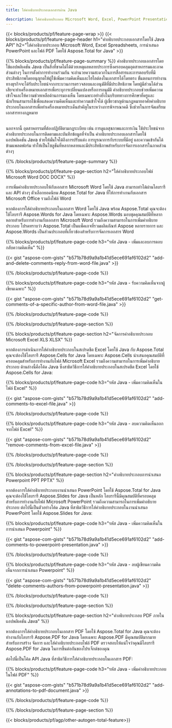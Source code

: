 ```yaml
---
title: ใส่คำอธิบายประกอบเอกสารผ่าน Java 

description: ใส่คำอธิบายประกอบ Microsoft Word, Excel, PowerPoint Presentations และไฟล์ PDF ผ่านแอปพลิเคชัน Java ของคุณ ล้างคำอธิบายประกอบได้อย่างง่ายดาย
---
```


{{< blocks/products/pf/feature-page-wrap >}}
{{< blocks/products/pf/feature-page-header h1="คำอธิบายประกอบเอกสารโดยใช้ Java API" h2="ใส่คำอธิบายประกอบ Microsoft Word, Excel Spreadsheets, การนำเสนอ PowerPoint และไฟล์ PDF โดยใช้ Aspose.Total for Java" >}}

{{% blocks/products/pf/feature-page-summary %}}
คำอธิบายประกอบเอกสารโดยใช้แอปพลิเคชัน Java เป็นสิ่งที่ขาดไม่ได้ด้วยเหตุผลหลายประการซึ่งครอบคลุมอุตสาหกรรมและภาคส่วนต่างๆ ในการตั้งค่าการทำงานร่วมกัน จะอำนวยความสะดวกในการสื่อสารและการตอบรับที่มีประสิทธิภาพโดยอนุญาตให้ผู้ใช้เพิ่มความคิดเห็นและไฮไลต์ลงในเอกสารได้โดยตรง ขั้นตอนการทำงานทางธุรกิจจะได้รับประโยชน์จากกระบวนการตรวจสอบและอนุมัติที่มีประสิทธิภาพ โดยผู้มีส่วนได้ส่วนเสียจะทำเครื่องหมายเอกสารเพื่อระบุการเปลี่ยนแปลงหรือการอนุมัติ คำอธิบายประกอบช่วยเพิ่มความเข้าใจและให้ความช่วยเหลือด้านการมองเห็น โดยเฉพาะอย่างยิ่งในบริบททางการศึกษาที่ครูและนักเรียนสามารถใช้เพื่อแสดงความคิดเห็นและทำความเข้าใจได้ ผู้เชี่ยวชาญด้านกฎหมายอาศัยคำอธิบายประกอบในเอกสารเพื่อทำเครื่องหมายประเด็นสำคัญในระหว่างการพิจารณาคดี ซึ่งช่วยในการจัดเตรียมเอกสารทางกฎหมาย <br /><br />

นอกจากนี้ อุตสาหกรรมที่ต้องปฏิบัติตามกฎระเบียบ เช่น การดูแลสุขภาพและการเงิน ใช้ประโยชน์จากคำอธิบายประกอบในการติดตามและบันทึกข้อมูลที่จำเป็น คำอธิบายประกอบเอกสารโดยใช้แอปพลิเคชัน Java ช่วยให้มั่นใจได้ถึงการปรับแต่ง การบูรณาการกับระบบที่มีอยู่ และความเข้ากันได้ข้ามแพลตฟอร์ม ทำให้เป็นโซลูชันที่หลากหลายและมีประสิทธิภาพสำหรับการจัดการเอกสารในภาคส่วนต่างๆ

{{% /blocks/products/pf/feature-page-summary  %}}

{{% blocks/products/pf/feature-page-section  h2="ใส่คำอธิบายประกอบไฟล์ Microsoft Word DOC DOCX" %}}

การเพิ่มคำอธิบายประกอบให้กับเอกสาร Microsoft Word โดยใช้ Java สามารถทำได้ผ่านไลบรารีและ API ต่างๆ ตัวเลือกยอดนิยม Aspose.Total for Java ที่ให้การทำงานกับเอกสาร Microsoft Office รวมถึงไฟล์ Word   <br />

หากต้องการใส่คำอธิบายประกอบในเอกสาร Word โดยใช้ Java พร้อม Aspose.Total คุณจะต้องใช้ไลบรารี Aspose.Words for Java โดยเฉพาะ Aspose.Words มอบชุดคุณสมบัติที่หลากหลายสำหรับการทำงานกับเอกสาร Microsoft Word รวมถึงความสามารถในการเพิ่มคำอธิบายประกอบ โปรดทราบว่า Aspose.Total เป็นแพ็คเกจที่รวมผลิตภัณฑ์ Aspose หลายรายการ และ Aspose.Words เป็นส่วนประกอบที่เกี่ยวข้องสำหรับการจัดการเอกสาร Word<br />

{{% blocks/products/pf/feature-page-code h3="รหัส Java - เพิ่มและลบการตอบกลับความคิดเห็น" %}}

{{< gist "aspose-com-gists" "b571b78d9a9a1b41d5ece691af6102d2" "add-and-delete-comments-reply-from-word-file.java" >}}

{{% /blocks/products/pf/feature-page-code  %}}

{{% blocks/products/pf/feature-page-code h3="รหัส Java - รับความคิดเห็นจากผู้เขียนเฉพาะ" %}}

{{< gist "aspose-com-gists" "b571b78d9a9a1b41d5ece691af6102d2" "get-comments-of-a-specific-author-from-word-file.java" >}}

{{% /blocks/products/pf/feature-page-code  %}}

{{% /blocks/products/pf/feature-page-section %}}

{{% blocks/products/pf/feature-page-section  h2="จัดการคำอธิบายประกอบ Microsoft Excel XLS XLSX" %}}

หากต้องการดำเนินการใส่คำอธิบายประกอบในสเปรดชีต Excel โดยใช้ Java กับ Aspose.Total คุณจะต้องใช้ไลบรารี Aspose.Cells for Java โดยเฉพาะ Aspose.Cells นำเสนอคุณสมบัติที่ครอบคลุมสำหรับการทำงานกับไฟล์ Microsoft Excel รวมถึงความสามารถในการเพิ่มคำอธิบายประกอบ ด้านล่างนี้คือโค้ด Java ซึ่งสาธิตวิธีการใส่คำอธิบายประกอบในสเปรดชีต Excel โดยใช้ Aspose.Cells for Java:<br />

{{% blocks/products/pf/feature-page-code h3="รหัส Java - เพิ่มความคิดเห็นในไฟล์ Excel" %}}

{{< gist "aspose-com-gists" "b571b78d9a9a1b41d5ece691af6102d2" "add-comments-to-excel-file.java" >}}

{{% /blocks/products/pf/feature-page-code  %}}

{{% blocks/products/pf/feature-page-code h3="รหัส Java - ลบความคิดเห็นออกจากไฟล์ Excel" %}}

{{< gist "aspose-com-gists" "b571b78d9a9a1b41d5ece691af6102d2" "remove-comments-from-excel-file.java" >}}

{{% /blocks/products/pf/feature-page-code  %}}

{{% /blocks/products/pf/feature-page-section %}}

{{% blocks/products/pf/feature-page-section  h2="คำอธิบายประกอบการนำเสนอ Powerpoint PPT PPTX" %}}

หากต้องการใส่คำอธิบายประกอบงานนำเสนอ PowerPoint โดยใช้ Aspose.Total for Java คุณจะต้องใช้ไลบรารี Aspose.Slides for Java เป็นหลัก ไลบรารีนี้มีคุณสมบัติที่ครอบคลุมสำหรับการทำงานกับไฟล์ Microsoft PowerPoint รวมถึงความสามารถในการเพิ่มคำอธิบายประกอบ ต่อไปนี้เป็นตัวอย่างโค้ด Java ที่สาธิตวิธีการใส่คำอธิบายประกอบในงานนำเสนอ PowerPoint โดยใช้ Aspose.Slides for Java:<br />

{{% blocks/products/pf/feature-page-code h3="รหัส Java - เพิ่มความคิดเห็นในการนำเสนอ Powerpoint" %}}

{{< gist "aspose-com-gists" "b571b78d9a9a1b41d5ece691af6102d2" "add-comments-to-powerpoint-presentation.java" >}}

{{% /blocks/products/pf/feature-page-code  %}}

{{% blocks/products/pf/feature-page-code h3="รหัส Java - ลบผู้เขียนความคิดเห็นจากการนำเสนอ Powerpoint" %}}

{{< gist "aspose-com-gists" "b571b78d9a9a1b41d5ece691af6102d2" "delete-comments-authors-from-powerpoint-presentation.java" >}}

{{% /blocks/products/pf/feature-page-code  %}}

{{% /blocks/products/pf/feature-page-section %}}

{{% blocks/products/pf/feature-page-section  h2="คำอธิบายประกอบ PDF ภายในแอปพลิเคชัน Java" %}}

หากต้องการใส่คำอธิบายประกอบในเอกสาร PDF โดยใช้ Aspose.Total for Java คุณจะต้องทำงานกับไลบรารี Aspose.PDF for Java โดยเฉพาะ Aspose.PDF มีคุณสมบัติมากมายสำหรับการสร้าง จัดการ และใส่คำอธิบายประกอบไฟล์ PDF ตรวจสอบให้แน่ใจว่าคุณมีไลบรารี Aspose.PDF for Java ในการขึ้นต่อกันของโปรเจ็กต์ของคุณ 

ต่อไปนี้เป็นโค้ด API Java ที่สาธิตวิธีการใส่คำอธิบายประกอบในเอกสาร PDF:<br />

{{% blocks/products/pf/feature-page-code h3="รหัส Java - เพิ่มคำอธิบายประกอบในไฟล์ PDF" %}}

{{< gist "aspose-com-gists" "b571b78d9a9a1b41d5ece691af6102d2" "add-annotations-to-pdf-document.java" >}}

{{% /blocks/products/pf/feature-page-code  %}}

{{% /blocks/products/pf/feature-page-section %}}

{{< blocks/products/pf/agp/other-autogen-total-feature>}}